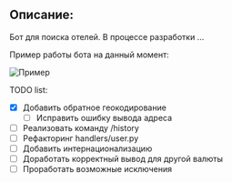 ## Описание:

Бот для поиска отелей.
В процессе разработки ...

Пример работы бота на данный момент:

![Пример](https://github.com/nsat1/sup/blob/main/hotel_bot.gif)



TODO list:
- [x] Добавить обратное геокодирование
  - [ ] Исправить ошибку вывода адреса
- [ ] Реализовать команду /history
- [ ] Рефакторинг handlers/user.py
- [ ] Добавить интернационализацию
- [ ] Доработать корректный вывод для другой валюты
- [ ] Проработать возможные исключения
